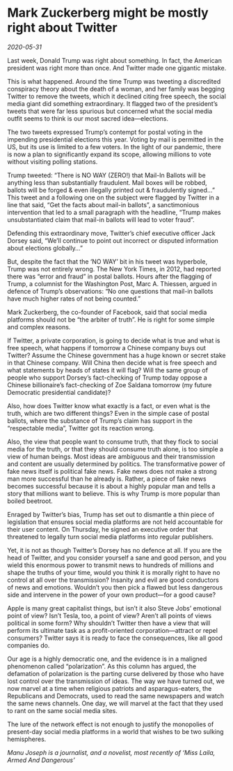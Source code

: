 # Mark Zuckerberg might be mostly right about Twitter

*2020-05-31*

Last week, Donald Trump was right about something. In fact, the American
president was right more than once. And Twitter made one gigantic
mistake.

This is what happened. Around the time Trump was tweeting a discredited
conspiracy theory about the death of a woman, and her family was begging
Twitter to remove the tweets, which it declined citing free speech, the
social media giant did something extraordinary. It flagged two of the
president’s tweets that were far less spurious but concerned what the
social media outfit seems to think is our most sacred idea—elections.

The two tweets expressed Trump’s contempt for postal voting in the
impending presidential elections this year. Voting by mail is permitted
in the US, but its use is limited to a few voters. In the light of our
pandemic, there is now a plan to significantly expand its scope,
allowing millions to vote without visiting polling stations.

Trump tweeted: “There is NO WAY (ZERO!) that Mail-In Ballots will be
anything less than substantially fraudulent. Mail boxes will be robbed,
ballots will be forged & even illegally printed out & fraudulently
signed…” This tweet and a following one on the subject were flagged by
Twitter in a line that said, “Get the facts about mail-in ballots”, a
sanctimonious intervention that led to a small paragraph with the
headline, “Trump makes unsubstantiated claim that mail-in ballots will
lead to voter fraud”.

Defending this extraordinary move, Twitter’s chief executive officer
Jack Dorsey said, “We’ll continue to point out incorrect or disputed
information about elections globally…”

But, despite the fact that the ‘NO WAY’ bit in his tweet was hyperbole,
Trump was not entirely wrong. The New York Times, in 2012, had reported
there was “error and fraud” in postal ballots. Hours after the flagging
of Trump, a columnist for the Washington Post, Marc A. Thiessen, argued
in defence of Trump’s observations: “No one questions that mail-in
ballots have much higher rates of not being counted.”

Mark Zuckerberg, the co-founder of Facebook, said that social media
platforms should not be “the arbiter of truth”. He is right for some
simple and complex reasons.

If Twitter, a private corporation, is going to decide what is true and
what is free speech, what happens if tomorrow a Chinese company buys out
Twitter? Assume the Chinese government has a huge known or secret stake
in that Chinese company. Will China then decide what is free speech and
what statements by heads of states it will flag? Will the same group of
people who support Dorsey’s fact-checking of Trump today oppose a
Chinese billionaire’s fact-checking of Zoe Saldana tomorrow (my future
Democratic presidential candidate)?

Also, how does Twitter know what exactly is a fact, or even what is the
truth, which are two different things? Even in the simple case of postal
ballots, where the substance of Trump’s claim has support in the
“respectable media”, Twitter got its reaction wrong.

Also, the view that people want to consume truth, that they flock to
social media for the truth, or that they should consume truth alone, is
too simple a view of human beings. Most ideas are ambiguous and their
transmission and content are usually determined by politics. The
transformative power of fake news itself is political fake news. Fake
news does not make a strong man more successful than he already is.
Rather, a piece of fake news becomes successful because it is about a
highly popular man and tells a story that millions want to believe. This
is why Trump is more popular than boiled beetroot.

Enraged by Twitter’s bias, Trump has set out to dismantle a thin piece
of legislation that ensures social media platforms are not held
accountable for their user content. On Thursday, he signed an executive
order that threatened to legally turn social media platforms into
regular publishers.

Yet, it is not as though Twitter’s Dorsey has no defence at all. If you
are the head of Twitter, and you consider yourself a sane and good
person, and you wield this enormous power to transmit news to hundreds
of millions and shape the truths of your time, would you think it is
morally right to have no control at all over the transmission? Insanity
and evil are good conductors of news and emotions. Wouldn’t you then
pick a flawed but less dangerous side and intervene in the power of your
own product—for a good cause?

Apple is many great capitalist things, but isn’t it also Steve Jobs’
emotional point of view? Isn’t Tesla, too, a point of view? Aren’t all
points of views political in some form? Why shouldn’t Twitter then have
a view that will perform its ultimate task as a profit-oriented
corporation—attract or repel consumers? Twitter says it is ready to face
the consequences, like all good companies do.

Our age is a highly democratic one, and the evidence is in a maligned
phenomenon called “polarization”. As this column has argued, the
defamation of polarization is the parting curse delivered by those who
have lost control over the transmission of ideas. The way we have turned
out, we now marvel at a time when religious patriots and
asparagus-eaters, the Republicans and Democrats, used to read the same
newspapers and watch the same news channels. One day, we will marvel at
the fact that they used to rant on the same social media sites.

The lure of the network effect is not enough to justify the monopolies
of present-day social media platforms in a world that wishes to be two
sulking hemispheres.

*Manu Joseph is a journalist, and a novelist, most recently of ‘Miss
Laila, Armed And Dangerous’*
